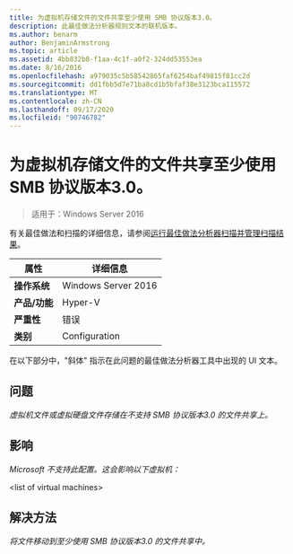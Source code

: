 ```yaml
---
title: 为虚拟机存储文件的文件共享至少使用 SMB 协议版本3.0。
description: 此最佳做法分析器规则文本的联机版本。
ms.author: benarm
author: BenjaminArmstrong
ms.topic: article
ms.assetid: 4bb832b8-f1aa-4c1f-a0f2-324dd53553ea
ms.date: 8/16/2016
ms.openlocfilehash: a979035c5b58542865faf6254baf49815f81cc2d
ms.sourcegitcommit: dd1fbb5d7e71ba8cd1b5bfaf38e3123bca115572
ms.translationtype: MT
ms.contentlocale: zh-CN
ms.lasthandoff: 09/17/2020
ms.locfileid: "90746782"
---
```

# <a name="use-at-least-smb-protocol-version-30-for-file-shares-that-store-files-for-virtual-machines"></a>为虚拟机存储文件的文件共享至少使用 SMB 协议版本3.0。

>适用于：Windows Server 2016

有关最佳做法和扫描的详细信息，请参阅[运行最佳做法分析器扫描并管理扫描结果](https://go.microsoft.com/fwlink/p/?LinkID=223177)。

|属性|详细信息|
|-|-|
|**操作系统**|Windows Server 2016|
|**产品/功能**|Hyper-V|
|**严重性**|错误|
|**类别**|Configuration|

在以下部分中，"斜体" 指示在此问题的最佳做法分析器工具中出现的 UI 文本。

## <a name="issue"></a>**问题**
*虚拟机文件或虚拟硬盘文件存储在不支持 SMB 协议版本3.0 的文件共享上。*

## <a name="impact"></a>**影响**
*Microsoft 不支持此配置。这会影响以下虚拟机：*

\<list of virtual machines>

## <a name="resolution"></a>**解决方法**
*将文件移动到至少使用 SMB 协议版本3.0 的文件共享中。*



